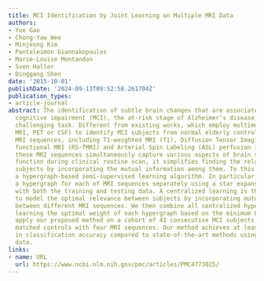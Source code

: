 ```yaml
---
title: MCI Identification by Joint Learning on Multiple MRI Data
authors:
- Yue Gao
- Chong-Yaw Wee
- Minjeong Kim
- Panteleimon Giannakopoulos
- Marie-Louise Montandon
- Sven Haller
- Dinggang Shen
date: '2015-10-01'
publishDate: '2024-09-13T09:52:58.261704Z'
publication_types:
- article-journal
abstract: The identification of subtle brain changes that are associated with mild
  cognitive impairment (MCI), the at-risk stage of Alzheimer’s disease, is still a
  challenging task. Different from existing works, which employ multimodal data (e.g.,
  MRI, PET or CSF) to identify MCI subjects from normal elderly controls, we use four
  MRI sequences, including T1-weighted MRI (T1), Diffusion Tensor Imaging (DTI), Resting-State
  functional MRI (RS-fMRI) and Arterial Spin Labeling (ASL) perfusion imaging. Since
  these MRI sequences simultaneously capture various aspects of brain structure and
  function during clinical routine scan, it simplifies finding the relationship between
  subjects by incorporating the mutual information among them. To this end, we devise
  a hypergraph-based semi-supervised learning algorithm. In particular, we first construct
  a hypergraph for each of MRI sequences separately using a star expansion method
  with both the training and testing data. A centralized learning is then performed
  to model the optimal relevance between subjects by incorporating mutual information
  between different MRI sequences. We then combine all centralized hypergraphs by
  learning the optimal weight of each hypergraph based on the minimum Laplacian. We
  apply our proposed method on a cohort of 41 consecutive MCI subjects and 63 age-and-gender
  matched controls with four MRI sequences. Our method achieves at least a 7.61% improvement
  in classification accuracy compared to state-of-the-art methods using multiple MRI
  data.
links:
- name: URL
  url: https://www.ncbi.nlm.nih.gov/pmc/articles/PMC4773025/
---
```

